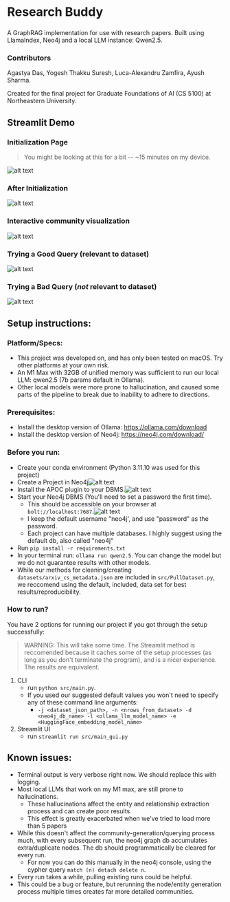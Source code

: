 # Research Buddy
### 
A GraphRAG implementation for use with research papers. Built using LlamaIndex, Neo4j and a local LLM instance: Qwen2.5. 

### Contributors
Agastya Das, Yogesh Thakku Suresh, Luca-Alexandru Zamfira, Ayush Sharma.

Created for the final project for Graduate Foundations of AI (CS 5100) at Northeastern University.

## Streamlit Demo 
### Initialization Page
> You might be looking at this for a bit -- ~15 minutes on my device. 
> 
![alt text](images/loading_streamlit.gif)
### After Initialization
![alt text](images/initialized_streamlit.png)
### Interactive community visualization
![alt text](images/community_vis.gif)
### Trying a Good Query (relevant to dataset)
![alt text](images/good_query.png)
### Trying a Bad Query (_not_ relevant to dataset)
![alt text](images/bad_query.png)

## Setup instructions:

### Platform/Specs:
- This project was developed on, and has only been tested on macOS. Try other platforms at your own risk.
- An M1 Max with 32GB of unified memory was sufficient to run our local LLM: qwen2.5 (7b params default in Ollama).
- Other local models were more prone to hallucination, and caused some parts of the pipeline to break due to inability to adhere to directions. 

### Prerequisites:
- Install the desktop version of Ollama: https://ollama.com/download
- Install the desktop version of Neo4j: https://neo4j.com/download/

### Before you run:
- Create your conda environment (Python 3.11.10 was used for this project)
- Create a Project in Neo4j![alt text](images/start_neo4j.png)
- Install the APOC plugin to your DBMS.![alt text](images/install_plugin.gif) 
- Start your Neo4j DBMS (You'll need to set a password the first time). 
  - This should be accessible on your browser at `bolt://localhost:7687`.![alt text](images/graphdb.png)
  - I keep the default username "neo4j', and use "password" as the password. 
  - Each project can have multiple databases. I highly suggest using the default db, also called "neo4j"
- Run `pip install -r requirements.txt`
- In your terminal run: `ollama run qwen2.5`. You can change the model but we do not guarantee results with other models.
- While our methods for cleaning/creating `datasets/arxiv_cs_metadata.json` are included in `src/PullDataset.py`, we reccomend using the default, included, data set for best results/reproducibility. 

### How to run?
You have 2 options for running our project if you got through the setup successfully:
> WARNING: This will take some time. The Streamlit method is reccomended because it caches some of the setup processes (as long as you don't terminate the program), and is a nicer experience. The results are equivalent. 
1. CLI
	- run `python src/main.py`. 
	- If you used our suggested default values you won't need to specify any of these command line arguments:
    	- ` -j <dataset_json_path>, -n <nrows_from_dataset> -d <neo4j_db_name> -l <ollama_llm_model_name> -e <HuggingFace_embedding_model_name> `
2. Streamlit UI
   - run `streamlit run src/main_gui.py`

## Known issues:
- Terminal output is very verbose right now. We should replace this with logging.
- Most local LLMs that work on my M1 max, are still prone to hallucinations. 
  - These hallucinations affect the entity and relationship extraction process and can create poor results
  - This effect is greatly exacerbated when we've tried to load more than 5 papers
- While this doesn't affect the community-generation/querying process much, with every subsequent run, the neo4j graph db accumulates extra/duplicate nodes. The db should programmatically be cleared for every run. 
  - For now you can do this manually in the neo4j console, using the cypher query  `match (n) detach delete n`.
- Every run takes a while, pulling existing runs could be helpful.
- This could be a bug or feature, but rerunning the node/entity generation process multiple times creates far more detailed communities.
  